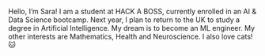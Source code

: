 Hello, I’m Sara!
I am a student at HACK A BOSS, currently enrolled in an AI & Data Science bootcamp.
Next year, I plan to return to the UK to study a degree in Artificial Intelligence.
My dream is to become an ML engineer.
My other interests are Mathematics, Health and Neuroscience.
I also love cats! 🐱
